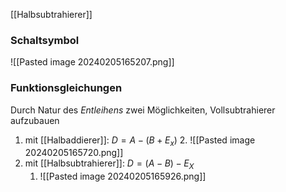 [[Halbsubtrahierer]]

### Schaltsymbol
![[Pasted image 20240205165207.png]]

### Funktionsgleichungen
Durch Natur des _Entleihens_ zwei Möglichkeiten, Vollsubtrahierer aufzubauen

1. mit [[Halbaddierer]]: $D = A - (B + E_x)$ 
	2. ![[Pasted image 20240205165720.png]]
2. mit [[Halbsubtrahierer]]:  $D = (A - B) - E_X$ 
	1. ![[Pasted image 20240205165926.png]]